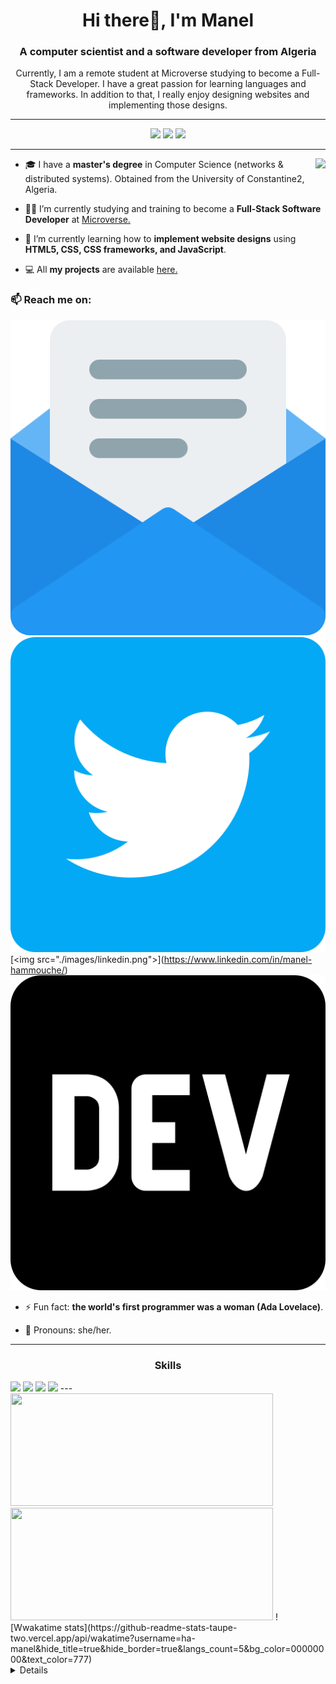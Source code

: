 <h1 align="center"> Hi there👋, I'm Manel</h1>
<h3 align="center">A computer scientist and a software developer from Algeria</h3>

<p align="center">Currently, I am a remote student at Microverse studying to become a Full-Stack Developer. I have a great passion for learning languages and frameworks. In addition to that, I really enjoy designing websites and implementing those designs.</p>

---

<div align="center">
  <img src="https://badges.pufler.dev/visits/ha-manel/ha-manel?color=3f37c9">
  <img src="https://badges.pufler.dev/repos/ha-manel?color=3f37c9">
  <img src="https://badges.pufler.dev/commits/monthly/ha-manel?color=3f37c9">
</div>

---

<img align="right" src="https://media2.giphy.com/media/L1R1tvI9svkIWwpVYr/giphy.gif?cid=790b76112be03f92de5e356ca9c83066f76d54710feb3b75&rid=giphy.gif&ct=g">

- 🎓 I have a **master's degree** in Computer Science (networks & distributed systems). Obtained from the University of Constantine2, Algeria.

- 👩‍💻 I’m currently studying and training to become a **Full-Stack Software Developer** at [Microverse.](https://github.com/microverseinc)

- 🌱 I’m currently learning how to **implement website designs** using **HTML5, CSS, CSS frameworks, and JavaScript**.

- 💻 All **my projects** are available [here.](https://github.com/ha-manel?tab=repositories)

### 📫 Reach me on:

[<img src="./images/email.png">](manelhammouche3@gmail.com) [<img src="./images/twitter.png">](https://twitter.com/ha_manel_)[<img src="./images/linkedin.png">](https://www.linkedin.com/in/manel-hammouche/) [<img src="./images/dev.png">](https://dev.to/hamanel)

- ⚡ Fun fact: **the world's first programmer was a woman (Ada Lovelace)**.

- 👩 Pronouns: she/her.

---

<h3 align="center">Skills</h3>
<img src="https://img.shields.io/badge/HTML5-E34F26?style=for-the-badge&logo=html5&logoColor=white"> <img src="https://img.shields.io/badge/CSS3-1572B6?style=for-the-badge&logo=css3&logoColor=white"> <img src="https://img.shields.io/badge/Sass-CC6699?style=for-the-badge&logo=sass&logoColor=white"> <img src="https://img.shields.io/badge/JavaScript-F7DF1E?style=for-the-badge&logo=javascript&logoColor=black">
---
<div >
  <img height="180" width="420" src="https://github-readme-stats-eight-theta.vercel.app/api?username=ha-manel&show_icons=true&theme=nightowl"/>
  <img height="180" width="420" src="https://github-readme-stats.vercel.app/api/top-langs/?username=ha-manel&show_icons=true&theme=nightowl&layout=compact"/>
  ![Wwakatime stats](https://github-readme-stats-taupe-two.vercel.app/api/wakatime?username=ha-manel&hide_title=true&hide_border=true&langs_count=5&bg_color=00000000&text_color=777)
<details>
</div>
